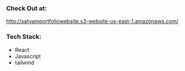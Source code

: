 ### Check Out at:
http://satyamportfoliowebsite.s3-website-us-east-1.amazonaws.com/

### Tech Stack:
  - React
  - Javascript
  - tailwind
